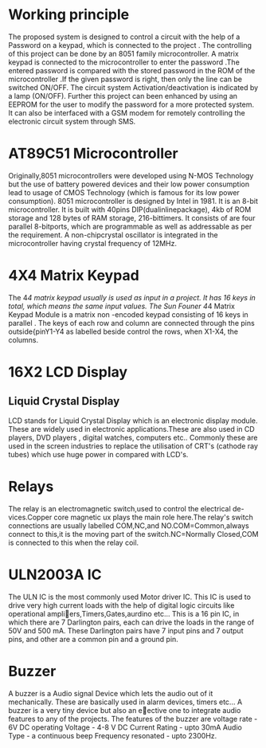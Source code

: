 # Working principle

The proposed system is designed to control a circuit with the help of a Password on a keypad, which is connected to the project . The controlling of this project can be done by an 8051 family microcontroller. A matrix keypad is connected to the microcontroller to enter the password .The entered password is compared with the stored password in the ROM of the microcontroller .If the given password is right, then only the line can be switched ON/OFF. The circuit system Activation/deactivation is indicated by a lamp (ON/OFF). Further this project can been enhanced by using an EEPROM for the user to modify the password for a more protected system. It can also be interfaced with a GSM modem for remotely controlling the electronic circuit system through SMS.

# AT89C51 Microcontroller
Originally,8051 microcontrollers were developed using N-MOS Technology but the use of battery powered devices and their low power consumption lead to usage of CMOS Technology (which is famous for its low power consumption). 8051 microcontroller is designed by Intel in 1981. It is an 8-bit microcontroller. It is built with 40pins DIP(dualinlinepackage), 4kb of ROM storage and 128 bytes of RAM storage, 216-bittimers. It consists of are four parallel 8-bitports, which are programmable as well as addressable as per the requirement. A non-chipcrystal oscillator is integrated in the microcontroller having crystal frequency of 12MHz.
# 4X4 Matrix Keypad
The 4*4 matrix keypad usually is used as input in a project. It has 16 keys in total, which means the same input values. The Sun Founer 4*4 Matrix Keypad Module is a matrix non -encoded keypad consisting of 16 keys in parallel . The keys of each row and column are connected through the pins outside{pinY1-Y4 as labelled beside control the rows, when X1-X4, the columns.

# 16X2 LCD Display

## Liquid Crystal Display
LCD stands for Liquid Crystal Display which is an electronic display module. These are widely used in electronic applications.These are also used in CD players, DVD players , digital watches, computers etc.. Commonly these are used in the screen industries to replace the utilisation of CRT's (cathode ray tubes) which use huge power in compared with LCD's.
# Relays
The relay is an electromagnetic switch,used to control the electrical de-vices.Copper core magnetic ux plays the main role here.The relay's switch connections are usually labelled COM,NC,and NO.COM=Common,always connect to this,it is the moving part of the switch.NC=Normally Closed,COM is connected to this when the relay coil.
# ULN2003A IC
The ULN IC is the most commonly used Motor driver IC. This IC is used to drive very high current loads with the help of digital logic circuits like operational
ampliers,Timers,Gates,aurdino etc... This is a 16 pin IC, in which there are 7 Darlington pairs, each can drive the loads in the range of 50V and 500 mA. These Darlington pairs have 7 input pins and 7 output pins, and other are a common pin and a ground pin.
# Buzzer
A buzzer is a Audio signal Device which lets the audio out of it mechanically. These are basically used in alarm devices, timers etc... A buzzer is a very tiny device but also an eective one to integrate audio features to any of the projects. The features of the buzzer are voltage rate - 6V DC operating Voltage - 4-8 V DC Current Rating - upto 30mA Audio Type - a continuous beep Frequency resonated - upto 2300Hz.
 
